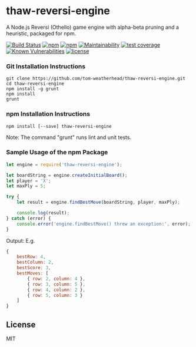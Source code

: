 # thaw-reversi-engine
A Node.js Reversi (Othello) game engine with alpha-beta pruning and a heuristic, packaged for npm.

[![Build Status](https://secure.travis-ci.org/tom-weatherhead/thaw-reversi-engine.svg)](https://travis-ci.org/tom-weatherhead/thaw-reversi-engine)
[![npm](https://img.shields.io/npm/v/thaw-reversi-engine.svg)](https://www.npmjs.com/package/thaw-reversi-engine)
[![npm](https://img.shields.io/npm/dm/thaw-reversi-engine.svg)](https://www.npmjs.com/package/thaw-reversi-engine)
[![Maintainability](https://api.codeclimate.com/v1/badges/547c20d9044f10b69c44/maintainability)](https://codeclimate.com/github/tom-weatherhead/thaw-reversi-engine/maintainability)
[![test coverage](https://api.codeclimate.com/v1/badges/547c20d9044f10b69c44/test_coverage)](https://codeclimate.com/github/tom-weatherhead/othello-angular-electron/test_coverage)
[![Known Vulnerabilities](https://snyk.io/test/github/tom-weatherhead/thaw-reversi-engine/badge.svg?targetFile=package.json&package-lock.json)](https://snyk.io/test/github/tom-weatherhead/thaw-reversi-engine?targetFile=package.json&package-lock.json)
[![license](https://img.shields.io/github/license/mashape/apistatus.svg)](https://github.com/tom-weatherhead/thaw-reversi-engine/blob/master/LICENSE)

### Git Installation Instructions

```
git clone https://github.com/tom-weatherhead/thaw-reversi-engine.git
cd thaw-reversi-engine
npm install -g grunt
npm install
grunt
```

### npm Installation Instructions

```
npm install [--save] thaw-reversi-engine
```

Note: The command "grunt" runs lint and unit tests.

### Sample Usage of the npm Package

```js
let engine = require('thaw-reversi-engine');

let boardString = engine.createInitialBoard();
let player = 'X';
let maxPly = 5;

try {
	let result = engine.findBestMove(boardString, player, maxPly);

	console.log(result);
} catch (error) {
	console.error('engine.findBestMove() threw an exception:', error);
}
```

Output: E.g.

```js
{
	bestRow: 4,
	bestColumn: 2,
	bestScore: 3,
	bestMoves: [
		{ row: 2, column: 4 },
		{ row: 3, column: 5 },
		{ row: 4, column: 2 },
		{ row: 5, column: 3 }
	]
}
```

## License
MIT
